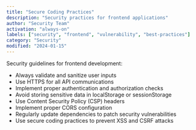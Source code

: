 ```yaml
---
title: "Secure Coding Practices"
description: "Security practices for frontend applications"
author: "Security Team"
activation: "always-on"
labels: ["security", "frontend", "vulnerability", "best-practices"]
category: "Security"
modified: "2024-01-15"
---
```


Security guidelines for frontend development:
- Always validate and sanitize user inputs
- Use HTTPS for all API communications
- Implement proper authentication and authorization checks
- Avoid storing sensitive data in localStorage or sessionStorage
- Use Content Security Policy (CSP) headers
- Implement proper CORS configuration
- Regularly update dependencies to patch security vulnerabilities
- Use secure coding practices to prevent XSS and CSRF attacks
